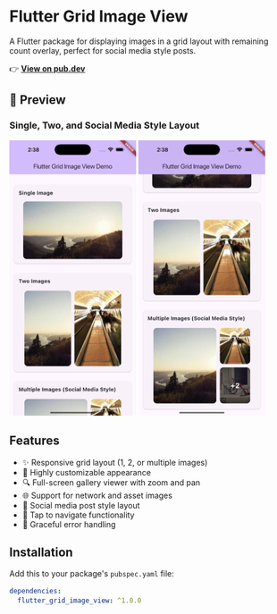 # Flutter Grid Image View

A Flutter package for displaying images in a grid layout with remaining count overlay, perfect for social media style posts.

👉 **[View on pub.dev](https://pub.dev/packages/flutter_grid_image_view)**

## 📸 Preview

### Single, Two, and Social Media Style Layout

<p float="left">
  <img src="https://raw.githubusercontent.com/Biggo111/flutter_grid_image_view/main/docs/grid_preview_1.png" width="45%" />
  <img src="https://raw.githubusercontent.com/Biggo111/flutter_grid_image_view/main/docs/grid_preview_2.png" width="45%" />
</p>

## Features

- ✨ Responsive grid layout (1, 2, or multiple images)
- 🎨 Highly customizable appearance
- 🔍 Full-screen gallery viewer with zoom and pan
- 🌐 Support for network and asset images
- 📱 Social media post style layout
- 🎯 Tap to navigate functionality
- 🚫 Graceful error handling

## Installation

Add this to your package's `pubspec.yaml` file:

```yaml
dependencies:
  flutter_grid_image_view: ^1.0.0
